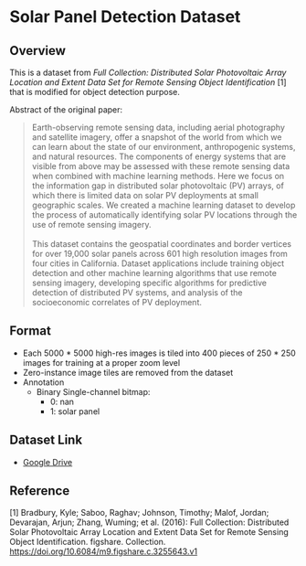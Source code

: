 # Solar Panel Detection Dataset
## Overview
This is a dataset from *Full Collection: Distributed Solar Photovoltaic Array Location and Extent Data Set for Remote Sensing Object Identification* [1] that is modified for object detection purpose.


Abstract of the original paper:
> Earth-observing remote sensing data, including aerial photography and satellite imagery, offer a snapshot of the world from which we can learn about the state of our environment, anthropogenic systems, and natural resources. The components of energy systems that are visible from above may be assessed with these remote sensing data when combined with machine learning methods. Here we focus on the information gap in distributed solar photovoltaic (PV) arrays, of which there is limited data on solar PV deployments at small geographic scales. We created a machine learning dataset to develop the process of automatically identifying solar PV locations through the use of remote sensing imagery.\
> \
> This dataset contains the geospatial coordinates and border vertices for over 19,000 solar panels across 601 high resolution images from four cities in California. Dataset applications include training object detection and other machine learning algorithms that use remote sensing imagery, developing specific algorithms for predictive detection of distributed PV systems, and analysis of the socioeconomic correlates of PV deployment.

## Format
- Each 5000 * 5000 high-res images is tiled into 400 pieces of 250 * 250 images for training at a proper zoom level
- Zero-instance image tiles are removed from the dataset
- Annotation
  - Binary Single-channel bitmap:
    - 0: nan
    - 1: solar panel

## Dataset Link
- [Google Drive](https://drive.google.com/file/d/19xVO0yPyXLggJN8LEg31bd9ZKeNCQiBp/view?usp=share_link)


## Reference
[1] Bradbury, Kyle; Saboo, Raghav; Johnson, Timothy; Malof, Jordan; Devarajan, Arjun; Zhang, Wuming; et al. (2016): Full Collection: Distributed Solar Photovoltaic Array Location and Extent Data Set for Remote Sensing Object Identification. figshare. Collection. https://doi.org/10.6084/m9.figshare.c.3255643.v1

